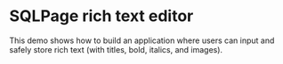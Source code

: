 # SQLPage rich text editor

This demo shows how to build an application where users can 
input and safely store rich text (with titles, bold, italics, and images).